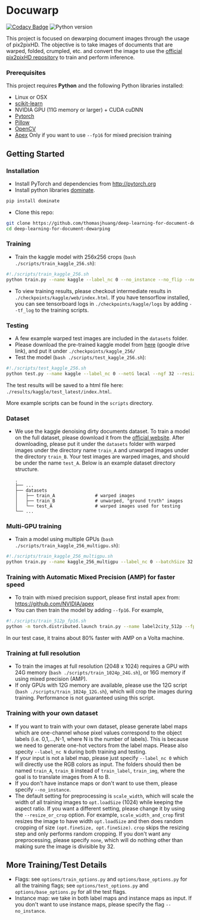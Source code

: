 # Docuwarp
[![Codacy Badge](https://api.codacy.com/project/badge/Grade/7acd5aa8048a4c96bd97a96bac2639d1)](https://app.codacy.com/app/huang836/deep-learning-for-document-dewarping?utm_source=github.com&utm_medium=referral&utm_content=thomasjhuang/deep-learning-for-document-dewarping&utm_campaign=Badge_Grade_Dashboard)
![Python version](https://img.shields.io/pypi/pyversions/dominate.svg?style=flat)

This project is focused on dewarping document images through the usage of pix2pixHD. The objective is to take images of documents that are warped, folded, crumpled, etc. and convert the image to  use the [official pix2pixHD repository](https://github.com/NVIDIA/pix2pixHD) to train and perform inference. 

### Prerequisites

This project requires **Python** and the following Python libraries installed:

- Linux or OSX
- [scikit-learn](http://scikit-learn.org/stable/)
- NVIDIA GPU (11G memory or larger) + CUDA cuDNN
- [Pytorch](https://pytorch.org/get-started/locally/)
- [Pillow](https://pillow.readthedocs.io/en/stable/installation.html)
- [OpenCV](https://opencv-python-tutroals.readthedocs.io/en/latest/py_tutorials/py_setup/py_table_of_contents_setup/py_table_of_contents_setup.html)
- [Apex](https://github.com/NVIDIA/apex) Only if you want to use `--fp16` for mixed precision training

## Getting Started
### Installation
- Install PyTorch and dependencies from http://pytorch.org
- Install python libraries [dominate](https://github.com/Knio/dominate).
```bash
pip install dominate
```
- Clone this repo:
```bash
git clone https://github.com/thomasjhuang/deep-learning-for-document-dewarping
cd deep-learning-for-document-dewarping
```

### Training
- Train the kaggle model with 256x256 crops (`bash ./scripts/train_kaggle_256.sh`):
```bash
#!./scripts/train_kaggle_256.sh
python train.py --name kaggle --label_nc 0 --no_instance --no_flip --netG local --ngf 32 --fineSize 256
```
- To view training results, please checkout intermediate results in `./checkpoints/kaggle/web/index.html`.
If you have tensorflow installed, you can see tensorboard logs in `./checkpoints/kaggle/logs` by adding `--tf_log` to the training scripts.


### Testing
- A few example warped test images are included in the `datasets` folder.
- Please download the pre-trained kaggle model from [here](https://drive.google.com/file/d/1h9SykUnuZul7J3Nbms2QGH1wa85nbN2-/view?usp=sharing) (google drive link), and put it under `./checkpoints/kaggle_256/`
- Test the model (`bash ./scripts/test_kaggle_256.sh`):
```bash
#!./scripts/test_kaggle_256.sh
python test.py --name kaggle --label_nc 0 --netG local --ngf 32 --resize_or_crop crop --no_instance --no_flip --fineSize 256
```
The test results will be saved to a html file here: `./results/kaggle/test_latest/index.html`.

More example scripts can be found in the `scripts` directory.


### Dataset
- We use the kaggle denoising dirty documents dataset. To train a model on the full dataset, please download it from the [official website](https://www.kaggle.com/c/denoising-dirty-documents/data).
After downloading, please put it under the `datasets` folder with warped images under the directory name `train_A` and unwarped images under the directory `train_B`. Your test images are warped images, and should be under the name `test_A`. Below is an example dataset directory structure.
      
      .
      ├── ...
      ├── datasets                  
      │   ├── train_A               # warped images
      │   ├── train_B               # unwarped, "ground truth" images
      │   └── test_A                # warped images used for testing
      └── ...


### Multi-GPU training
- Train a model using multiple GPUs (`bash ./scripts/train_kaggle_256_multigpu.sh`):
```bash
#!./scripts/train_kaggle_256_multigpu.sh
python train.py --name kaggle_256_multigpu --label_nc 0 --batchSize 32 --gpu_ids 0,1,2,3,4,5,6,7
```

### Training with Automatic Mixed Precision (AMP) for faster speed
- To train with mixed precision support, please first install apex from: https://github.com/NVIDIA/apex
- You can then train the model by adding `--fp16`. For example,
```bash
#!./scripts/train_512p_fp16.sh
python -m torch.distributed.launch train.py --name label2city_512p --fp16
```
In our test case, it trains about 80% faster with AMP on a Volta machine.

### Training at full resolution
- To train the images at full resolution (2048 x 1024) requires a GPU with 24G memory (`bash ./scripts/train_1024p_24G.sh`), or 16G memory if using mixed precision (AMP).
- If only GPUs with 12G memory are available, please use the 12G script (`bash ./scripts/train_1024p_12G.sh`), which will crop the images during training. Performance is not guaranteed using this script.

### Training with your own dataset
- If you want to train with your own dataset, please generate label maps which are one-channel whose pixel values correspond to the object labels (i.e. 0,1,...,N-1, where N is the number of labels). This is because we need to generate one-hot vectors from the label maps. Please also specity `--label_nc N` during both training and testing.
- If your input is not a label map, please just specify `--label_nc 0` which will directly use the RGB colors as input. The folders should then be named `train_A`, `train_B` instead of `train_label`, `train_img`, where the goal is to translate images from A to B.
- If you don't have instance maps or don't want to use them, please specify `--no_instance`.
- The default setting for preprocessing is `scale_width`, which will scale the width of all training images to `opt.loadSize` (1024) while keeping the aspect ratio. If you want a different setting, please change it by using the `--resize_or_crop` option. For example, `scale_width_and_crop` first resizes the image to have width `opt.loadSize` and then does random cropping of size `(opt.fineSize, opt.fineSize)`. `crop` skips the resizing step and only performs random cropping. If you don't want any preprocessing, please specify `none`, which will do nothing other than making sure the image is divisible by 32.

## More Training/Test Details
- Flags: see `options/train_options.py` and `options/base_options.py` for all the training flags; see `options/test_options.py` and `options/base_options.py` for all the test flags.
- Instance map: we take in both label maps and instance maps as input. If you don't want to use instance maps, please specify the flag `--no_instance`.
